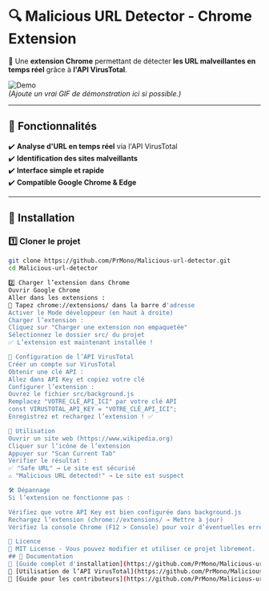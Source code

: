 # 🔍 Malicious URL Detector - Chrome Extension

🚀 Une **extension Chrome** permettant de détecter **les URL malveillantes en temps réel** grâce à **l'API VirusTotal**.

![Demo](assets/demo.gif)  
*(Ajoute un vrai GIF de démonstration ici si possible.)*  

---

## 📌 Fonctionnalités
✔️ **Analyse d'URL en temps réel** via l'API VirusTotal  
✔️ **Identification des sites malveillants**  
✔️ **Interface simple et rapide**  
✔️ **Compatible Google Chrome & Edge**  

---

## 🔧 Installation

### 1️⃣ Cloner le projet
```bash
git clone https://github.com/PrMono/Malicious-url-detector.git
cd Malicious-url-detector

2️⃣ Charger l’extension dans Chrome
Ouvrir Google Chrome
Aller dans les extensions :
📌 Tapez chrome://extensions/ dans la barre d'adresse
Activer le Mode développeur (en haut à droite)
Charger l’extension :
Cliquez sur "Charger une extension non empaquetée"
Sélectionnez le dossier src/ du projet
✅ L’extension est maintenant installée !

🔑 Configuration de l’API VirusTotal
Créer un compte sur VirusTotal
Obtenir une clé API :
Allez dans API Key et copiez votre clé
Configurer l’extension :
Ouvrez le fichier src/background.js
Remplacez "VOTRE_CLÉ_API_ICI" par votre clé API
const VIRUSTOTAL_API_KEY = "VOTRE_CLÉ_API_ICI";
Enregistrez et rechargez l’extension ! ✅

🎯 Utilisation
Ouvrir un site web (https://www.wikipedia.org)
Cliquer sur l’icône de l’extension
Appuyer sur "Scan Current Tab"
Vérifier le résultat :
✅ "Safe URL" → Le site est sécurisé
⚠️ "Malicious URL detected!" → Le site est suspect

🛠 Dépannage
Si l’extension ne fonctionne pas :

Vérifiez que votre API Key est bien configurée dans background.js
Rechargez l’extension (chrome://extensions/ → Mettre à jour)
Vérifiez la console Chrome (F12 > Console) pour voir d’éventuelles erreurs

📜 Licence
📌 MIT License - Vous pouvez modifier et utiliser ce projet librement.
## 📖 Documentation
📌 [Guide complet d'installation](https://github.com/PrMono/Malicious-url-detector/blob/main/doc/INSTALLATION.md)  
📌 [Utilisation de l’API VirusTotal](https://github.com/PrMono/Malicious-url-detector/blob/main/doc/API_USAGE.md)  
📌 [Guide pour les contributeurs](https://github.com/PrMono/Malicious-url-detector/blob/main/doc/DEV_GUIDE.md)  

